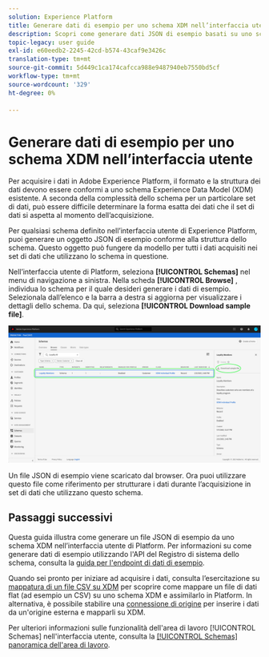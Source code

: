 ```yaml
---
solution: Experience Platform
title: Generare dati di esempio per uno schema XDM nell’interfaccia utente
description: Scopri come generare dati JSON di esempio basati su uno schema esistente nell’interfaccia utente di Adobe Experience Platform.
topic-legacy: user guide
exl-id: e60eedb2-2245-42cd-b574-43caf9e3426c
translation-type: tm+mt
source-git-commit: 5d449c1ca174cafcca988e9487940eb7550bd5cf
workflow-type: tm+mt
source-wordcount: '329'
ht-degree: 0%

---
```


# Generare dati di esempio per uno schema XDM nell’interfaccia utente

Per acquisire i dati in Adobe Experience Platform, il formato e la struttura dei dati devono essere conformi a uno schema Experience Data Model (XDM) esistente. A seconda della complessità dello schema per un particolare set di dati, può essere difficile determinare la forma esatta dei dati che il set di dati si aspetta al momento dell’acquisizione.

Per qualsiasi schema definito nell’interfaccia utente di Experience Platform, puoi generare un oggetto JSON di esempio conforme alla struttura dello schema. Questo oggetto può fungere da modello per tutti i dati acquisiti nei set di dati che utilizzano lo schema in questione.

Nell’interfaccia utente di Platform, seleziona **[!UICONTROL Schemas]** nel menu di navigazione a sinistra. Nella scheda **[!UICONTROL Browse]** , individua lo schema per il quale desideri generare i dati di esempio. Selezionala dall’elenco e la barra a destra si aggiorna per visualizzare i dettagli dello schema. Da qui, seleziona **[!UICONTROL Download sample file]**.

![](../images/ui/sample/sample-data.png)

Un file JSON di esempio viene scaricato dal browser. Ora puoi utilizzare questo file come riferimento per strutturare i dati durante l’acquisizione in set di dati che utilizzano questo schema.

## Passaggi successivi

Questa guida illustra come generare un file JSON di esempio da uno schema XDM nell’interfaccia utente di Platform. Per informazioni su come generare dati di esempio utilizzando l&#39;API del Registro di sistema dello schema, consulta la [guida per l&#39;endpoint di dati di esempio](../api/sample-data.md).

Quando sei pronto per iniziare ad acquisire i dati, consulta l’esercitazione su [mappatura di un file CSV su XDM](../../ingestion/tutorials/map-a-csv-file.md) per scoprire come mappare un file di dati flat (ad esempio un CSV) su uno schema XDM e assimilarlo in Platform. In alternativa, è possibile stabilire una [connessione di origine](../../sources/home.md) per inserire i dati da un&#39;origine esterna e mapparli su XDM.

Per ulteriori informazioni sulle funzionalità dell&#39;area di lavoro [!UICONTROL Schemas] nell&#39;interfaccia utente, consulta la [[!UICONTROL Schemas] panoramica dell&#39;area di lavoro](./overview.md).
